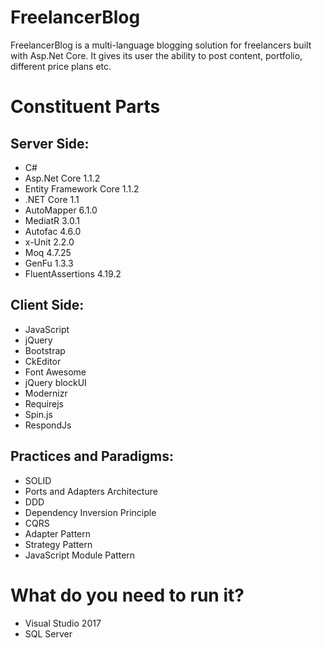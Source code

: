 # FreelancerBlog
FreelancerBlog is a multi-language blogging solution for freelancers built with Asp.Net Core. It gives its user the ability to post content, portfolio, different price plans etc.

# Constituent Parts

## Server Side:
- C#  
- Asp.Net Core 1.1.2  
- Entity Framework Core 1.1.2
- .NET Core 1.1  
- AutoMapper 6.1.0  
- MediatR 3.0.1
- Autofac 4.6.0 
- x-Unit 2.2.0
- Moq 4.7.25
- GenFu 1.3.3
- FluentAssertions 4.19.2

## Client Side:
- JavaScript  
- jQuery  
- Bootstrap  
- CkEditor  
- Font Awesome  
- jQuery blockUI  
- Modernizr  
- Requirejs  
- Spin.js  
- RespondJs  

## Practices and Paradigms:
- SOLID  
- Ports and Adapters Architecture    
- DDD  
- Dependency Inversion Principle  
- CQRS
- Adapter Pattern  
- Strategy Pattern  
- JavaScript Module Pattern

# What do you need to run it?
- Visual Studio 2017
- SQL Server  
